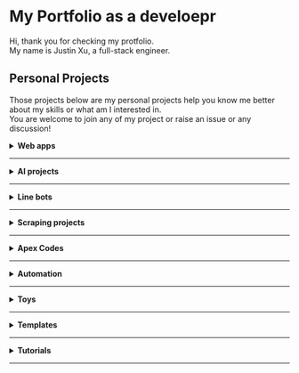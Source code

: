 # My Portfolio as a develoepr
Hi, thank you for checking my protfolio.<br>
My name is Justin Xu, a full-stack engineer.

## Personal Projects
Those projects below are my personal projects help you know me better about my skills or what am I interested in.<br>
You are welcome to join any of my project or raise an issue or any discussion!
<details>
<summary><b>Web apps</b>

---
</summary>

- [バスケやろうぜ](https://github.com/pyxudev/basketball_games_in_Tokyo)<br>
A basketball games search platform, it helps you to search and reserve to join basketball games hold in Tokyo, Chiba, Saitama.

- [先攻はいただいたぜ！](https://github.com/pyxudev/Yugio.github.io)<br>
A simple HTML/JS based app to decide who will go first between users face to face.

- [Todo](https://github.com/pyxudev/react_todo)<br>
It's a simple learning project to build a todo application on React.js.

- [Bilibili Comemnt Logger](https://github.com/pyxudev/bilibili_comment_scraper)<br>
It's a selenium scraper to scrape comments from bilibili in a headless environment.
Since they shut bilibili API down and changing their encrypt policy frequently.
</details>

<details>
<summary><b>AI projects</b>

---
</summary>

- [gpt_foreigners](https://github.com/pyxudev/gpt_foreigners)<br>
A sinple app to call ChatGPT to give a comprehensive guid for foreigners in Japan.

- [diffussers_flask](https://github.com/pyxudev/diffussers_flask)<br>
A flask application can submit requests to stable diffusion web ui with APIs.

- [AIreviewer](https://github.com/pyxudev/AIreviewer)<br>
A react-router app to help technical support engineers to get assistant from ChatGPT.
---
</details>

<details>
<summary><b>Line bots</b>

---
</summary>

- [line_bot_compost_calculate](https://github.com/pyxudev/line_bot_compost_calculate)<br>
This is a python code for creating a Line bot on AWS Lambda to collect how many food waste will be discard every day.<br>
Since the user persona is senior citizen, I made it polite and clear and easier for people who are not familliar with using apps on smartphone to get help at any phaze.

- [nba_min_schedule](https://github.com/pyxudev/nba_min_schedule)<br>
This is a personal remainder with a payed api powered by api-nba-v1.p.rapidapi.com.<br>
It collects when will Minesota Timberwolves are going to have games for this week and send to Line bot at Monday 8AM.
---
</details>

<details>
<summary><b>Scraping projects</b>

---
</summary>

- [discord_twitter_scraper](https://github.com/pyxudev/discord_twitter_scraper)<br>
Its a scraper that can script certain Tweets from Twitter then send the posts to Discord.<br>
However, I've leave it long time since the Twitter changed its name to 'X' and changed policy of the API.
It may not work as expected.

- [sec_scraper](https://github.com/pyxudev/sec_scraper)<br>
This a scrapy project to scrape listed company data from [SEC](https://www.sec.gov/).

- [SportsBasketScriper](https://github.com/pyxudev/SportsBasketScriper)<br>
A urllip-bs4 scraping script to get holding basketball games in Tokyo, Chiba, Saitama.
The origin website is showing too many ads recently.
---
</details>

<details>
<summary><b>Apex Codes</b>

---
</summary>

- [Apex_Opportunity_Count_Contact_Update](https://github.com/pyxudev/Apex_Opportunity_Count_Contact_Update)<br>
When adding Contacts to a Opportunity record, count how many Contacts been related and insert into a field.<br>
Including an Apex class and an Apex trigger.

- [Apex_Callout_Tempalte](https://github.com/pyxudev/Apex_Callout_Tempalte)<br>
Some templates for Http Callout to scrape a website then push to LINE bot.
---
</details>

<details>
<summary><b>Automation</b>

---
</summary>

- [holmes](https://github.com/pyxudev/holmesxu)<br>
A python liblary on pip to simplify some daily use logic codes.<br>
Still collecting new ideas for more features.

- [diffusers_env](https://github.com/pyxudev/diffusers_env)<br>
It's a batch file to automatically create environment for diffuserson Windows.<br>
It could be outdated since it's using diffusers0.8.0.

- [support-memo-templates](https://github.com/pyxudev/support-memo-templates)<br>
A support memo template to speed up technical support process.
---
</details>

<details>
<summary><b>Toys</b>

---
</summary>

Those scripts could be useful sometimes.
- [aws_s3_bucket](https://github.com/pyxudev/aws_s3_bucket)<br>
A Python script to get aws s3 bucket.

- [ban_account](https://github.com/pyxudev/ban_account)<br>
A Python script to ban inactive account.

- [gaussian_filter](https://github.com/pyxudev/gaussian_filter)<br>
A Python code for gaussian filter.

- [statics](https://github.com/pyxudev/statics)<br>
Some Python code for statics

- [TokyoWeather](https://github.com/pyxudev/TokyoWeather)<br>
A Python script to script weather today for tokyo.<br>
This api is also used on Yahoo.
---
</details>

<details>
<summary><b>Templates</b>

---
</summary>

Providing templates to speed up developing start up since we will need to create different framework projects among developing projects.
- [Flask_APIserver_template](https://github.com/pyxudev/Flask_APIserver_template)<br>
A Flask API server template.

- [Scrapy_template](https://github.com/pyxudev/Scrapy_template)<br>
A template for Scrapy app for a website has redirection.

- [Python_CallAPI_template](https://github.com/pyxudev/Python_CallAPI_template)<br>
A template to call API from Python.

- [edi_sample](https://github.com/pyxudev/edi_sample)<br>
A simple WEB-EDI sample.

- [Selenium_template](https://github.com/pyxudev/Selenium_template)<br>
A Template for Selenium projects.

- [Wiki_HTML](https://github.com/pyxudev/Wiki_HTML)<br>
A simple HTML template to create a wiki page.
---
</details>

<details>
<summary><b>Tutorials</b>

---
</summary>

- [tutorials_and_documents](https://github.com/pyxudev/tutorials_and_documents)<br>
Several documents for tutorials and knowledges.
---
</details>
